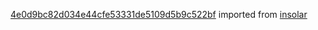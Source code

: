 [4e0d9bc82d034e44cfe53331de5109d5b9c522bf](https://github.com/insolar/insolar/commit/4e0d9bc82d034e44cfe53331de5109d5b9c522bf) imported from [insolar](https://github.com/insolar/insolar)
